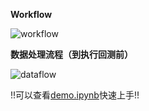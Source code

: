 **Workflow**

![workflow](https://user-images.githubusercontent.com/101194077/205469963-7c0bd445-4478-4671-a886-0fdf2e4a6fa6.png)  


**数据处理流程（到执行回测前）**

![dataflow](https://user-images.githubusercontent.com/101194077/205469973-1bc2f23b-56e3-4cb3-9ca0-54e62c8e4496.png)


!!可以查看[demo.ipynb](https://github.com/HaoningChen/ScutQuant/blob/main/scutquant/demo.ipynb)快速上手!!
